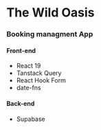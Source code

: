 # The Wild Oasis

### Booking managment App

#### Front-end

- React 19
- Tanstack Query
- React Hook Form
- date-fns

#### Back-end

- Supabase
